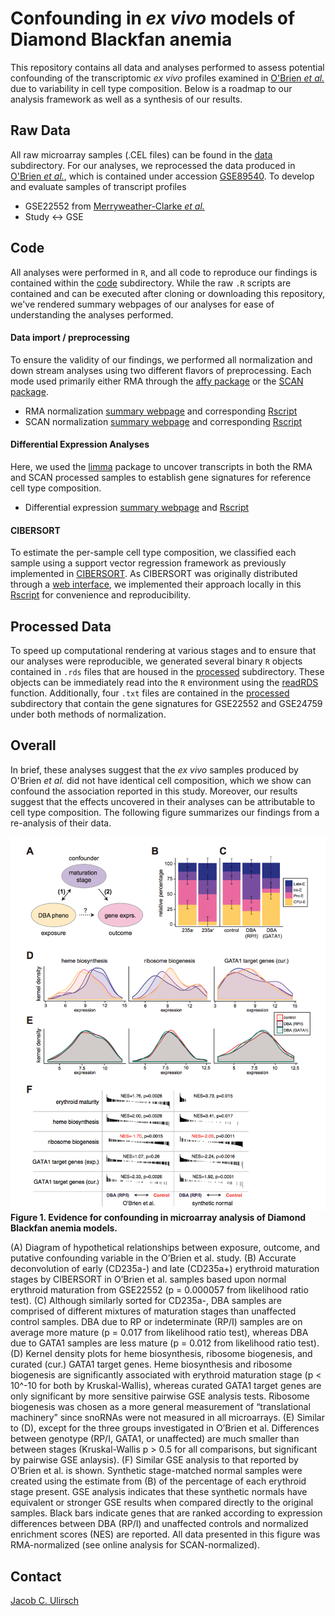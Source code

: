 # Confounding in _ex vivo_ models of Diamond Blackfan anemia

This repository contains all data and analyses performed to assess
potential confounding of the transcriptomic _ex vivo_ profiles
examined in [O'Brien _et al._](http://www.bloodjournal.org/content/early/2017/04/03/blood-2017-01-760462?sso-checked=true)
due to variability in cell type composition. Below is a roadmap
to our analysis framework as well as a synthesis of our results. 

## Raw Data

All raw microarray samples (.CEL files) can be found in the [data](https://github.com/julirsch/dba_letter/tree/master/data) subdirectory. For our analyses, 
we reprocessed the data produced in [O'Brien _et al._](http://www.bloodjournal.org/content/early/2017/04/03/blood-2017-01-760462?sso-checked=true),
which is contained under accession [GSE89540](https://github.com/julirsch/dba_letter/tree/master/data/GSE89540_RAW). To develop and evaluate samples
of transcript profiles  

- GSE22552 from [Merryweather-Clarke _et al._](https://www.ncbi.nlm.nih.gov/pubmed/21270440)
- Study <-> GSE

## Code

All analyses were performed in `R`, and all code to reproduce our findings is contained within
the [code](code) subdirectory. While the raw `.R` scripts are contained and can be executed
after cloning or downloading this repository, we've rendered summary webpages of our analyses
for ease of understanding the analyses performed. 

#### Data import / preprocessing

To ensure the validity of our findings, we performed all normalization and down stream
analyses using two different flavors of preprocessing. Each mode used primarily 
either RMA through the [affy package](https://www.bioconductor.org/packages/devel/bioc/manuals/affy/man/affy.pdf)
or the [SCAN package](https://www.bioconductor.org/packages/devel/bioc/vignettes/SCAN.UPC/inst/doc/SCAN.vignette.pdf).

- RMA normalization [summary webpage](https://github.com/julirsch/dba_letter/tree/master/code/RMA_analysis.html) and corresponding [Rscript](https://github.com/julirsch/dba_letter/tree/master/code/RMA_analysis.R)
- SCAN normalization [summary webpage](https://github.com/julirsch/dba_letter/tree/master/code/RMA_analysis.html) and corresponding [Rscript](https://github.com/julirsch/dba_letter/tree/master/code/RMA_analysis.R)


#### Differential Expression Analyses

Here, we used the [limma](http://bioconductor.org/packages/release/bioc/html/limma.html) package
to uncover transcripts in both the RMA and SCAN processed samples to establish gene signatures for
reference cell type composition. 

- Differential expression [summary webpage](https://github.com/julirsch/dba_letter/tree/master/code/DE_analysis.html) and [Rscript](https://github.com/julirsch/dba_letter/tree/master/code/DE_analysis.R)

#### CIBERSORT

To estimate the per-sample cell type composition, we classified each sample using a support
vector regression framework as previously implemented in [CIBERSORT](http://www.nature.com/nmeth/journal/v12/n5/abs/nmeth.3337.html).
As CIBERSORT was originally distributed through a [web interface](https://cibersort.stanford.edu/),
we implemented their approach locally in this [Rscript](https://github.com/julirsch/dba_letter/tree/master/code/CIBERSORT.r)
for convenience and reproducibility. 

## Processed Data

To speed up computational rendering at various stages and to ensure that our analyses were
reproducible, we generated several binary `R` objects contained in `.rds` files that are housed
in the [processed](https://github.com/julirsch/dba_letter/tree/master/processed) subdirectory. These objects can be immediately read into the 
`R` environment using the [readRDS](https://www.rdocumentation.org/packages/base/versions/3.4.0/topics/readRDS) function.
Additionally, four `.txt` files are contained in the [processed](https://github.com/julirsch/dba_letter/tree/master/processed) subdirectory 
that contain the gene signatures for GSE22552 and GSE24759 under both methods of normalization. 

## Overall

In brief, these analyses suggest that the _ex vivo_ samples produced by O'Brien _et al._
did not have identical cell composition, which we show can confound the association
reported in this study. Moreover, our results suggest that the effects uncovered in their
analyses can be attributable to cell type composition. The following figure summarizes our
findings from a re-analysis of their data. 

![Figure 1](media/Ulirsch_Figure1.png)
**Figure 1. Evidence for confounding in microarray analysis of Diamond Blackfan anemia models.**

(A) Diagram of hypothetical relationships between exposure, outcome, and putative confounding
variable in the O’Brien et al. study. (B) Accurate deconvolution of early (CD235a-) and late (CD235a+)
erythroid maturation stages by CIBERSORT in O’Brien et al. samples based upon normal erythroid
maturation from GSE22552 (p = 0.000057 from likelihood ratio test). (C) Although similarly
sorted for CD235a-, DBA samples are comprised of different mixtures of maturation stages
than unaffected control samples. DBA due to RP or indeterminate (RP/I) samples are on average
more mature (p = 0.017 from likelihood ratio test), whereas DBA due to GATA1 samples are
less mature (p = 0.012 from likelihood ratio test). (D) Kernel density plots for heme
biosynthesis, ribosome biogenesis, and curated (cur.) GATA1 target genes. Heme biosynthesis
and ribosome biogenesis are significantly associated with erythroid maturation stage
(p < 10^-10 for both by Kruskal-Wallis), whereas curated GATA1 target genes are only
significant by more sensitive pairwise GSE analysis tests. Ribosome biogenesis was
chosen as a more general measurement of “translational machinery” since snoRNAs were
not measured in all microarrays. (E) Similar to (D), except for the three groups
investigated in O’Brien et al. Differences between genotype (RP/I, GATA1, or unaffected)
are much smaller than between stages (Kruskal-Wallis p > 0.5 for all comparisons, but
significant by pairwise GSE anlaysis). (F) Similar GSE analysis to that reported by
O’Brien et al. is shown. Synthetic stage-matched normal samples were created using the
estimate from (B) of the percentage of each erythroid stage present. GSE analysis
indicates that these synthetic normals have equivalent or stronger GSE results when
compared directly to the original samples. Black bars indicate genes that are ranked
according to expression differences between DBA (RP/I) and unaffected controls and
normalized enrichment scores (NES) are reported. All data presented in this figure was
RMA-normalized (see online analysis for SCAN-normalized). 

## Contact
[Jacob C. Ulirsch](mailto:julirsch@broadinstitute.org)